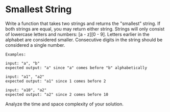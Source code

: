 # Smallest String

Write a function that takes two strings and returns the "smallest" string. If both strings are equal, you may return either string. Strings will only consist of lowercase letters and numbers: [a - z][0 - 9]. Letters earlier in the alphabet are considered smaller. Consecutive digits in the string should be considered a single number.

```
Examples:

input: "a", "b"
expected output: "a" since "a" comes before "b" alphabetically

input: "a1", "a2"
expected output: "a1" since 1 comes before 2

input: "a10", "a2"
expected output: "a2" since 2 comes before 10
```

Analyze the time and space complexity of your solution.
